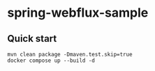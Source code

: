# spring-webflux-sample

## Quick start

```shell
mvn clean package -Dmaven.test.skip=true
docker compose up --build -d
```
